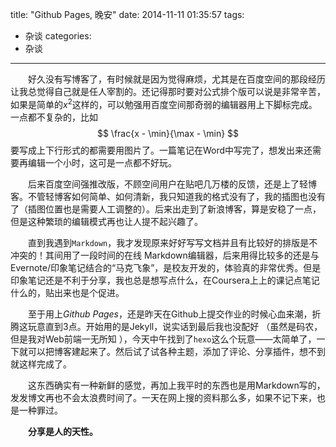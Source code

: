 title: "Github Pages, 晚安"
date: 2014-11-11 01:35:57
tags: 
- 杂谈
categories: 
- 杂谈
---

　　好久没有写博客了，有时候就是因为觉得麻烦，尤其是在百度空间的那段经历让我总觉得自己就是任人宰割的。还记得那时要对公式排个版可以说是非常辛苦，如果是简单的$x^2$这样的，可以勉强用百度空间那奇弱的编辑器用上下脚标完成。一点都不复杂的，比如$$ \frac{x - \min}{\max - \min} $$要写成上下行形式的都需要用图片了。一篇笔记在Word中写完了，想发出来还需要再编辑一个小时，这可是一点都不好玩。   


　　后来百度空间强推改版，不顾空间用户在贴吧几万楼的反馈，还是上了轻博客。不管轻博客如何简单、如何清新，我只知道我的格式没有了，我的插图也没有了（插图位置也是需要人工调整的）。后来出走到了新浪博客，算是安稳了一点，但是这种繁琐的编辑模式再也让人提不起兴趣了。   

　　直到我遇到`Markdown`，我才发现原来好好写写文档并且有比较好的排版是不冲突的！其间用了一段时间的在线 Markdown编辑器，后来用得比较多的还是与Evernote/印象笔记结合的“马克飞象”，是校友开发的，体验真的非常优秀。但是印象笔记还是不利于分享，我也总是想写点什么，在Coursera上上的课记点笔记什么的，贴出来也是个促进。   

　　至于用上*Github Pages*，还是昨天在Github上提交作业的时候心血来潮，折腾这玩意直到3点。开始用的是Jekyll，说实话到最后我也没配好 （虽然是码农，但是我对Web前端一无所知 ），今天中午找到了`hexo`这么个玩意——太简单了，一下就可以把博客建起来了。然后试了试各种主题，添加了评论、分享插件，想不到就这样完成了。   


　　这东西确实有一种新鲜的感觉，再加上我平时的东西也是用Markdown写的，发发博文再也不会太浪费时间了。一天在网上搜的资料那么多，如果不记下来，也是一种罪过。   


 　　**分享是人的天性。**  